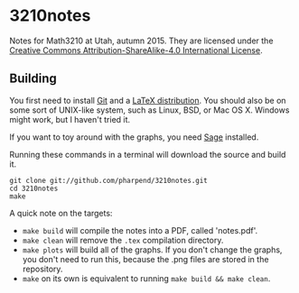 # 3210notes

Notes for Math3210 at Utah, autumn 2015. They are licensed under the
[Creative Commons Attribution-ShareAlike-4.0 International License][1].

## Building

You first need to install [Git][3] and a [LaTeX distribution][2]. You
should also be on some sort of UNIX-like system, such as Linux, BSD, or
Mac OS X. Windows might work, but I haven't tried it.

If you want to toy around with the graphs, you need [Sage][4] installed.

Running these commands in a terminal will download the source and build
it.

```
git clone git://github.com/pharpend/3210notes.git
cd 3210notes
make
```

A quick note on the targets:

* `make build` will compile the notes into a PDF, called 'notes.pdf'.
* `make clean` will remove the `.tex` compilation directory.
* `make plots` will build all of the graphs. If you don't change the
  graphs, you don't need to run this, because the .png files are stored
  in the repository.
* `make` on its own is equivalent to running `make build && make clean`.

[1]: https://creativecommons.org/licenses/by-sa/4.0/
[2]: https://en.wikibooks.org/wiki/LaTeX/Installation
[3]: https://git-scm.com/book/en/v2/Getting-Started-Installing-Git
[4]: http://doc.sagemath.org/html/en/installation/index.html
